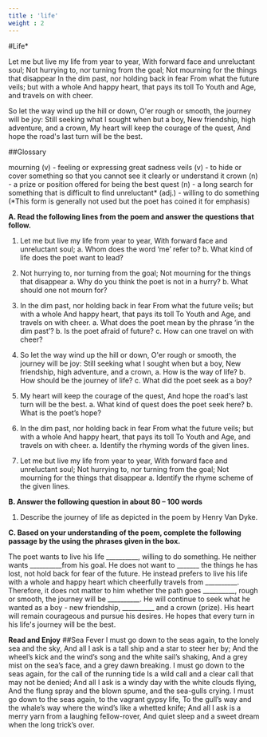 ```yaml
---
title : 'life'
weight : 2
---
```


#Life*

Let me but live my life from year to year,
With forward face and unreluctant soul;
Not hurrying to, nor turning from the goal;
Not mourning for the things that disappear
In the dim past, nor holding back in fear
From what the future veils; but with a whole
And happy heart, that pays its toll
To Youth and Age, and travels on with cheer.

So let the way wind up the hill or down,
O'er rough or smooth, the journey will be joy:
Still seeking what I sought when but a boy,
New friendship, high adventure, and a crown,
My heart will keep the courage of the quest,
And hope the road's last turn will be the best.

##Glossary

mourning (v) - feeling or expressing great sadness
veils (v) - to hide or cover something so that you cannot see it clearly or
understand it
crown (n) - a prize or position offered for being the best
quest (n) - a long search for something that is difficult to find
unreluctant* (adj.) - willing to do something (*This form is generally not used but
the poet has coined it for emphasis)

**A. Read the following lines from the poem and answer the questions that follow.**

1. Let me but live my life from year to year,
With forward face and unreluctant soul;
a. Whom does the word ‘me’ refer to?
b. What kind of life does the poet want to lead?
2. Not hurrying to, nor turning from the goal;
Not mourning for the things that disappear
a. Why do you think the poet is not in a hurry?
b. What should one not mourn for?
3. In the dim past, nor holding back in fear
From what the future veils; but with a whole
And happy heart, that pays its toll
To Youth and Age, and travels on with cheer.
a. What does the poet mean by the phrase ‘in the dim past’?
b. Is the poet afraid of future? c. How can one travel on with cheer?
4. So let the way wind up the hill or down,
O'er rough or smooth, the journey will be joy:
Still seeking what I sought when but a boy,
New friendship, high adventure, and a crown,
a. How is the way of life?
b. How should be the journey of life?
c. What did the poet seek as a boy?
5. My heart will keep the courage of the quest,
And hope the road's last turn will be the best.
a. What kind of quest does the poet seek here?
b. What is the poet’s hope?

6. In the dim past, nor holding back in fear
From what the future veils; but with a whole
And happy heart, that pays its toll
To Youth and Age, and travels on with cheer.
a. Identify the rhyming words of the given lines.

7. Let me but live my life from year to year,
With forward face and unreluctant soul;
Not hurrying to, nor turning from the goal;
Not mourning for the things that disappear
a. Identify the rhyme scheme of the given lines.

**B. Answer the following question in about 80 – 100 words**
1. Describe the journey of life as depicted in the poem by Henry Van Dyke.

**C. Based on your understanding of the poem, complete the following passage by the
using the phrases given in the box.**

The poet wants to live his life __________, willing to do something. He neither wants
__________from his goal. He does not want to _______ the things he has lost, not hold
back for fear of the future. He instead prefers to live his life with a whole and happy heart
which cheerfully travels from __________. Therefore, it does not matter to him whether
the path goes __________, rough or smooth, the journey will be __________. He will
continue to seek what he wanted as a boy - new friendship, __________ and a crown
(prize). His heart will remain courageous and pursue his desires. He hopes that every turn
in his life's journey will be the best.

**Read and Enjoy**
##Sea Fever
I must go down to the seas again, to the lonely sea and the sky,
And all I ask is a tall ship and a star to steer her by;
And the wheel’s kick and the wind’s song and the white sail’s shaking,
And a grey mist on the sea’s face, and a grey dawn breaking.
I must go down to the seas again, for the call of the running tide
Is a wild call and a clear call that may not be denied;
And all I ask is a windy day with the white clouds flying,
And the flung spray and the blown spume, and the sea-gulls crying.
I must go down to the seas again, to the vagrant gypsy life,
To the gull’s way and the whale’s way where the wind’s like a whetted knife;
And all I ask is a merry yarn from a laughing fellow-rover,
And quiet sleep and a sweet dream when the long trick’s over.

